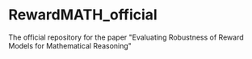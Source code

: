 # RewardMATH_official
The official repository for the paper "Evaluating Robustness of Reward Models for Mathematical Reasoning"
